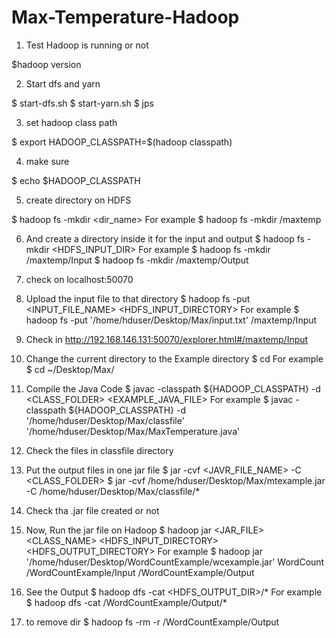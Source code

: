 # Max-Temperature-Hadoop
1. Test Hadoop is running or not

  $hadoop version

2. Start dfs and yarn

  $ start-dfs.sh
  $ start-yarn.sh
  $ jps

3. set hadoop class path

  $ export HADOOP_CLASSPATH=$(hadoop classpath)

4. make sure

  $ echo $HADOOP_CLASSPATH

5. create directory on HDFS

  $ hadoop fs -mkdir <dir_name>
  For example
  $ hadoop fs -mkdir /maxtemp

6. And create a directory inside it for the input and output
$ hadoop fs -mkdir <HDFS_INPUT_DIR>
For example
$ hadoop fs -mkdir /maxtemp/Input
$ hadoop fs -mkdir /maxtemp/Output

7. check on localhost:50070

8. Upload the input file to that directory
$ hadoop fs -put <INPUT_FILE_NAME> <HDFS_INPUT_DIRECTORY>
For example
$ hadoop fs -put '/home/hduser/Desktop/Max/input.txt' /maxtemp/Input

9. Check in http://192.168.146.131:50070/explorer.html#/maxtemp/Input

10. Change the current directory to the Example directory
$ cd <Example Directory>
For example
$ cd ~/Desktop/Max/

11. Compile the Java Code
$ javac -classpath ${HADOOP_CLASSPATH} -d <CLASS_FOLDER> <EXAMPLE_JAVA_FILE>
For example
$ javac -classpath ${HADOOP_CLASSPATH} -d '/home/hduser/Desktop/Max/classfile' '/home/hduser/Desktop/Max/MaxTemperature.java'

12. Check the files in classfile directory

13. Put the output files in one jar file
$ jar -cvf <JAVR_FILE_NAME> -C <CLASS_FOLDER>
$ jar -cvf /home/hduser/Desktop/Max/mtexample.jar -C /home/hduser/Desktop/Max/classfile/*

14. Check tha .jar file created or not

15. Now, Run the jar file on Hadoop
$ hadoop jar <JAR_FILE> <CLASS_NAME> <HDFS_INPUT_DIRECTORY> <HDFS_OUTPUT_DIRECTORY>
For example
$ hadoop jar '/home/hduser/Desktop/WordCountExample/wcexample.jar' WordCount /WordCountExample/Input /WordCountExample/Output

16. See the Output
$ hadoop dfs -cat <HDFS_OUTPUT_DIR>/*
For example
$ hadoop dfs -cat /WordCountExample/Output/*

17. to remove dir
$ hadoop fs -rm -r /WordCountExample/Output
